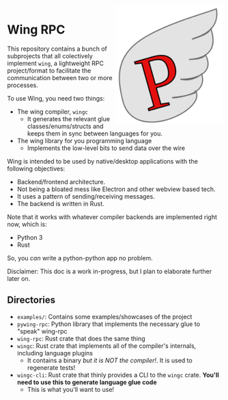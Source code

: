 <img src="https://raw.githubusercontent.com/Diegovsky/wing-rpc/master/resources/logo.svg?sanitize=true" alt="Wing RPC Logo" width="250" align="right">

# Wing RPC
This repository contains a bunch of subprojects that all colectively implement `wing`, a lightweight RPC project/format to facilitate the communication
between two or more processes.

To use Wing, you need two things:
  - The wing compiler, `wingc`
    - It generates the relevant glue classes/enums/structs and keeps them in sync between languages for you.
  - The wing library for you programming language
    - Implements the low-level bits to send data over the wire

Wing is intended to be used by native/desktop applications with the following objectives:
  - Backend/frontend architecture.
  - Not being a bloated mess like Electron and other webview based tech.
  - It uses a pattern of sending/receiving messages.
  - The backend is written in Rust.

Note that it works with whatever compiler backends are implemented right now, which is:
  - Python 3
  - Rust

So, you *can* write a python-python app no problem.

Disclaimer: This doc is a work in-progress, but I plan to elaborate further later on.

## Directories
  - `examples/`: Contains some examples/showcases of the project
  - `pywing-rpc`: Python library that implements the necessary glue to "speak" wing-rpc
  - `wing-rpc`: Rust crate that does the same thing
  - `wingc`: Rust crate that implements all of the compiler's internals, including language plugins
    - It contains a binary *but it is NOT the compiler!*. It is used to regenerate tests!
  - `wingc-cli`: Rust crate that thinly provides a CLI to the `wingc` crate. **You'll need to use this to generate language glue code**
    - This is what you'll want to use!
